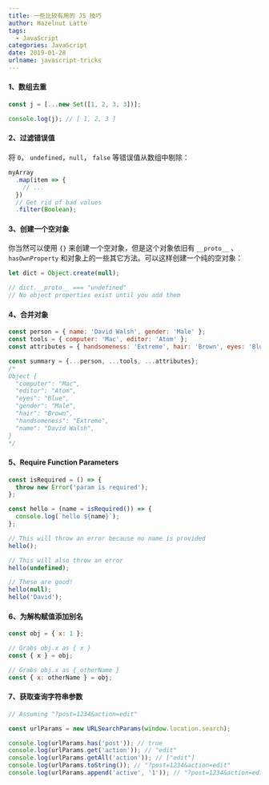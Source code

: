 ```yaml
---
title: 一些比较有用的 JS 技巧
author: Hazelnut Latte
tags:
  - JavaScript
categories: JavaScript
date: 2019-01-28
urlname: javascript-tricks
---
```


#### 1、数组去重

```javascript
const j = [...new Set([1, 2, 3, 3])];

console.log(j); // [ 1, 2, 3 ]
```

#### 2、过滤错误值

将 `0`， `undefined`，`null`， `false` 等错误值从数组中剔除：

```javascript
myArray
  .map(item => {
    // ...
  })
  // Get rid of bad values
  .filter(Boolean);
```
<!-- more -->
#### 3、创建一个空对象

你当然可以使用 `{}` 来创建一个空对象，但是这个对象依旧有 `__proto__` 、 `hasOwnProperty` 和对象上的一些其它方法。可以这样创建一个纯的空对象：

```javascript
let dict = Object.create(null);

// dict.__proto__ === "undefined"
// No object properties exist until you add them
```

#### 4、合并对象

```javascript
const person = { name: 'David Walsh', gender: 'Male' };
const tools = { computer: 'Mac', editor: 'Atom' };
const attributes = { handsomeness: 'Extreme', hair: 'Brown', eyes: 'Blue' };

const summary = {...person, ...tools, ...attributes};
/*
Object {
  "computer": "Mac",
  "editor": "Atom",
  "eyes": "Blue",
  "gender": "Male",
  "hair": "Brown",
  "handsomeness": "Extreme",
  "name": "David Walsh",
}
*/
```

#### 5、Require Function Parameters

```javascript
const isRequired = () => {
  throw new Error('param is required');
};

const hello = (name = isRequired()) => {
  console.log(`hello ${name}`);
};

// This will throw an error because no name is provided
hello();

// This will also throw an error
hello(undefined);

// These are good!
hello(null);
hello('David');
```

#### 6、为解构赋值添加别名

```javascript
const obj = { x: 1 };

// Grabs obj.x as { x }
const { x } = obj;

// Grabs obj.x as { otherName }
const { x: otherName } = obj;
```

#### 7、获取查询字符串参数

```javascript
// Assuming "?post=1234&action=edit"

const urlParams = new URLSearchParams(window.location.search);

console.log(urlParams.has('post')); // true
console.log(urlParams.get('action')); // "edit"
console.log(urlParams.getAll('action')); // ["edit"]
console.log(urlParams.toString()); // "?post=1234&action=edit"
console.log(urlParams.append('active', '1')); // "?post=1234&action=edit&active=1"
```



